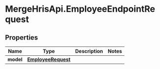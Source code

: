 # MergeHrisApi.EmployeeEndpointRequest

## Properties

Name | Type | Description | Notes
------------ | ------------- | ------------- | -------------
**model** | [**EmployeeRequest**](EmployeeRequest.md) |  | 


